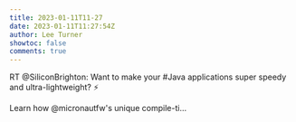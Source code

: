 ```yaml
---
title: 2023-01-11T11-27
date: 2023-01-11T11:27:54Z
author: Lee Turner
showtoc: false
comments: true
---
```


RT @SiliconBrighton: Want to make your #Java applications super speedy and ultra-lightweight? ⚡

Learn how @micronautfw's unique compile-ti…

